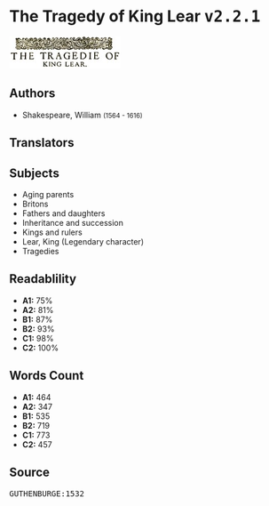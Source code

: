 # The Tragedy of King Lear <kbd>v2.2.1</kbd>

![](./cover.medium.jpg "")

## Authors


 - Shakespeare, William <small>(1564 - 1616)</small>

## Translators



## Subjects


 - Aging parents
 - Britons
 - Fathers and daughters
 - Inheritance and succession
 - Kings and rulers
 - Lear, King (Legendary character)
 - Tragedies

## Readablility


 - **A1:** 75%
 - **A2:** 81%
 - **B1:** 87%
 - **B2:** 93%
 - **C1:** 98%
 - **C2:** 100%

## Words Count


 - **A1:** 464
 - **A2:** 347
 - **B1:** 535
 - **B2:** 719
 - **C1:** 773
 - **C2:** 457

## Source


<kbd>GUTHENBURGE:1532</kbd>
